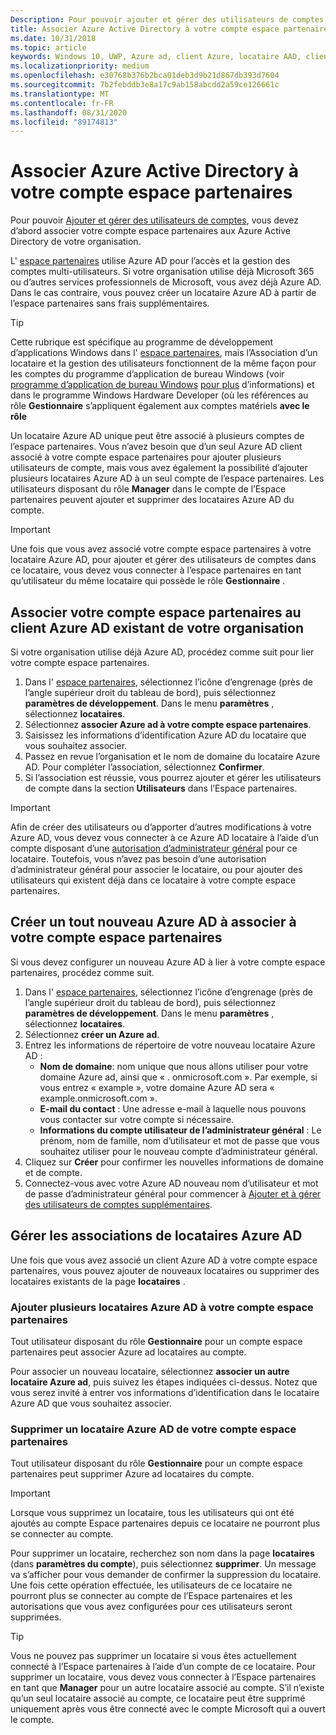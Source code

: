 ```yaml
---
Description: Pour pouvoir ajouter et gérer des utilisateurs de comptes, vous devez d’abord associer votre compte espace partenaires aux Azure Active Directory de votre organisation.
title: Associer Azure Active Directory à votre compte espace partenaires
ms.date: 10/31/2018
ms.topic: article
keywords: Windows 10, UWP, Azure ad, client Azure, locataire AAD, client Azure ad, gestion des locataires, locataires
ms.localizationpriority: medium
ms.openlocfilehash: e30768b376b2bca01deb3d9b21d867db393d7604
ms.sourcegitcommit: 7b2febddb3e8a17c9ab158abcdd2a59ce126661c
ms.translationtype: MT
ms.contentlocale: fr-FR
ms.lasthandoff: 08/31/2020
ms.locfileid: "89174813"
---
```

# <a name="associate-azure-active-directory-with-your-partner-center-account"></a>Associer Azure Active Directory à votre compte espace partenaires

Pour pouvoir [Ajouter et gérer des utilisateurs de comptes](add-users-groups-and-azure-ad-applications.md), vous devez d’abord associer votre compte espace partenaires aux Azure Active Directory de votre organisation. 

L' [espace partenaires](https://partner.microsoft.com/dashboard) utilise Azure AD pour l’accès et la gestion des comptes multi-utilisateurs. Si votre organisation utilise déjà Microsoft 365 ou d’autres services professionnels de Microsoft, vous avez déjà Azure AD. Dans le cas contraire, vous pouvez créer un locataire Azure AD à partir de l’espace partenaires sans frais supplémentaires.

> [!TIP]
> Cette rubrique est spécifique au programme de développement d’applications Windows dans l' [espace partenaires](https://partner.microsoft.com/dashboard), mais l’Association d’un locataire et la gestion des utilisateurs fonctionnent de la même façon pour les comptes du programme d’application de bureau Windows (voir [programme d’application de bureau Windows](/windows/desktop/appxpkg/windows-desktop-application-program#add-and-manage-account-users) [pour plus](/windows-hardware/drivers/dashboard/dashboard-administration) d’informations) et dans le programme Windows Hardware Developer (où les références au rôle **Gestionnaire** s’appliquent également aux comptes matériels **avec le rôle**

Un locataire Azure AD unique peut être associé à plusieurs comptes de l’espace partenaires. Vous n’avez besoin que d’un seul Azure AD client associé à votre compte espace partenaires pour ajouter plusieurs utilisateurs de compte, mais vous avez également la possibilité d’ajouter plusieurs locataires Azure AD à un seul compte de l’espace partenaires. Les utilisateurs disposant du rôle **Manager** dans le compte de l’Espace partenaires peuvent ajouter et supprimer des locataires Azure AD du compte.

> [!IMPORTANT]
> Une fois que vous avez associé votre compte espace partenaires à votre locataire Azure AD, pour ajouter et gérer des utilisateurs de comptes dans ce locataire, vous devez vous connecter à l’espace partenaires en tant qu’utilisateur du même locataire qui possède le rôle **Gestionnaire** .


## <a name="associate-your-partner-center-account-with-your-organizations-existing-azure-ad-tenant"></a>Associer votre compte espace partenaires au client Azure AD existant de votre organisation

Si votre organisation utilise déjà Azure AD, procédez comme suit pour lier votre compte espace partenaires.

1.  Dans l' [espace partenaires](https://partner.microsoft.com/dashboard), sélectionnez l’icône d’engrenage (près de l’angle supérieur droit du tableau de bord), puis sélectionnez **paramètres de développement**. Dans le menu **paramètres** , sélectionnez **locataires**.
2.  Sélectionnez **associer Azure ad à votre compte espace partenaires**.
3.  Saisissez les informations d’identification Azure AD du locataire que vous souhaitez associer.
4.  Passez en revue l’organisation et le nom de domaine du locataire Azure AD. Pour compléter l’association, sélectionnez **Confirmer**.
5.  Si l’association est réussie, vous pourrez ajouter et gérer les utilisateurs de compte dans la section **Utilisateurs** dans l’Espace partenaires.

> [!IMPORTANT]
> Afin de créer des utilisateurs ou d’apporter d’autres modifications à votre Azure AD, vous devez vous connecter à ce Azure AD locataire à l’aide d’un compte disposant d’une [autorisation d’administrateur général](/azure/active-directory/users-groups-roles/directory-assign-admin-roles) pour ce locataire. Toutefois, vous n’avez pas besoin d’une autorisation d’administrateur général pour associer le locataire, ou pour ajouter des utilisateurs qui existent déjà dans ce locataire à votre compte espace partenaires.


## <a name="create-a-brand-new-azure-ad-to-associate-with-your-partner-center-account"></a>Créer un tout nouveau Azure AD à associer à votre compte espace partenaires

Si vous devez configurer un nouveau Azure AD à lier à votre compte espace partenaires, procédez comme suit.

1.  Dans l' [espace partenaires](https://partner.microsoft.com/dashboard), sélectionnez l’icône d’engrenage (près de l’angle supérieur droit du tableau de bord), puis sélectionnez **paramètres de développement**. Dans le menu **paramètres** , sélectionnez **locataires**.
2.  Sélectionnez **créer un Azure ad**.
3.  Entrez les informations de répertoire de votre nouveau locataire Azure AD :
    - **Nom de domaine**: nom unique que nous allons utiliser pour votre domaine Azure ad, ainsi que « . onmicrosoft.com ». Par exemple, si vous entrez « example », votre domaine Azure AD sera « example.onmicrosoft.com ».
    - **E-mail du contact** : Une adresse e-mail à laquelle nous pouvons vous contacter sur votre compte si nécessaire.
    - **Informations du compte utilisateur de l’administrateur général** : Le prénom, nom de famille, nom d’utilisateur et mot de passe que vous souhaitez utiliser pour le nouveau compte d’administrateur général.
4.  Cliquez sur **Créer** pour confirmer les nouvelles informations de domaine et de compte.
5.  Connectez-vous avec votre Azure AD nouveau nom d’utilisateur et mot de passe d’administrateur général pour commencer à [Ajouter et à gérer des utilisateurs de comptes supplémentaires](add-users-groups-and-azure-ad-applications.md).


## <a name="manage-azure-ad-tenant-associations"></a>Gérer les associations de locataires Azure AD

Une fois que vous avez associé un client Azure AD à votre compte espace partenaires, vous pouvez ajouter de nouveaux locataires ou supprimer des locataires existants de la page **locataires** .


### <a name="add-multiple-azure-ad-tenants-to-your-partner-center-account"></a>Ajouter plusieurs locataires Azure AD à votre compte espace partenaires

Tout utilisateur disposant du rôle **Gestionnaire** pour un compte espace partenaires peut associer Azure ad locataires au compte.

Pour associer un nouveau locataire, sélectionnez **associer un autre locataire Azure ad**, puis suivez les étapes indiquées ci-dessus. Notez que vous serez invité à entrer vos informations d’identification dans le locataire Azure AD que vous souhaitez associer.


### <a name="remove-an-azure-ad-tenant-from-your-partner-center-account"></a>Supprimer un locataire Azure AD de votre compte espace partenaires

Tout utilisateur disposant du rôle **Gestionnaire** pour un compte espace partenaires peut supprimer Azure ad locataires du compte.

> [!IMPORTANT]
> Lorsque vous supprimez un locataire, tous les utilisateurs qui ont été ajoutés au compte Espace partenaires depuis ce locataire ne pourront plus se connecter au compte. 

Pour supprimer un locataire, recherchez son nom dans la page **locataires** (dans **paramètres du compte**), puis sélectionnez **supprimer**. Un message va s’afficher pour vous demander de confirmer la suppression du locataire. Une fois cette opération effectuée, les utilisateurs de ce locataire ne pourront plus se connecter au compte de l’Espace partenaires et les autorisations que vous avez configurées pour ces utilisateurs seront supprimées.

> [!TIP]
> Vous ne pouvez pas supprimer un locataire si vous êtes actuellement connecté à l’Espace partenaires à l’aide d’un compte de ce locataire. Pour supprimer un locataire, vous devez vous connecter à l’Espace partenaires en tant que **Manager** pour un autre locataire associé au compte. S’il n’existe qu’un seul locataire associé au compte, ce locataire peut être supprimé uniquement après vous être connecté avec le compte Microsoft qui a ouvert le compte.